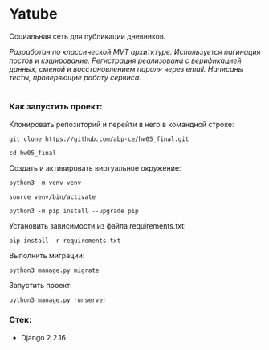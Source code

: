 # Yatube

Социальная сеть для публикации дневников.

*Разработан по классической MVT архитктуре. Используется пагинация постов и кэширование. Регистрация реализована с верификацией данных, сменой и восстановлением пароля через email. Написаны тесты, проверяющие работу сервиса.*


#

### Как запустить проект:

Клонировать репозиторий и перейти в него в командной строке:

```
git clone https://github.com/abp-ce/hw05_final.git
```

```
cd hw05_final
```

Cоздать и активировать виртуальное окружение:

```
python3 -m venv venv
```

```
source venv/bin/activate
```

```
python3 -m pip install --upgrade pip
```

Установить зависимости из файла requirements.txt:

```
pip install -r requirements.txt
```

Выполнить миграции:

```
python3 manage.py migrate
```

Запустить проект:

```
python3 manage.py runserver
```

### Стек:
- Django 2.2.16